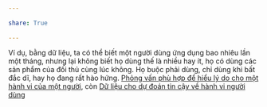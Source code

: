 ---  
share: True  
---  
Ví dụ, bằng dữ liệu, ta có thể biết một người dùng ứng dụng bao nhiêu lần một tháng, nhưng lại không biết họ dùng thế là nhiều hay ít, họ có dùng các sản phẩm của đối thủ cùng lúc không. Họ buộc phải dùng, chỉ dùng khi bất đắc dĩ, hay họ đang rất hào hứng. [Phỏng vấn phù hợp để hiểu lý do cho một hành vi của một người](./Ph%E1%BB%8Fng%20v%E1%BA%A5n%20ph%C3%B9%20h%E1%BB%A3p%20%C4%91%E1%BB%83%20hi%E1%BB%83u%20l%C3%BD%20do%20cho%20m%E1%BB%99t%20h%C3%A0nh%20vi%20c%E1%BB%A7a%20m%E1%BB%99t%20ng%C6%B0%E1%BB%9Di.md), còn [Dữ liệu cho dự đoán tin cậy về hành vi người dùng](./D%E1%BB%AF%20li%E1%BB%87u%20cho%20d%E1%BB%B1%20%C4%91o%C3%A1n%20tin%20c%E1%BA%ADy%20v%E1%BB%81%20h%C3%A0nh%20vi%20ng%C6%B0%E1%BB%9Di%20d%C3%B9ng.md)  

